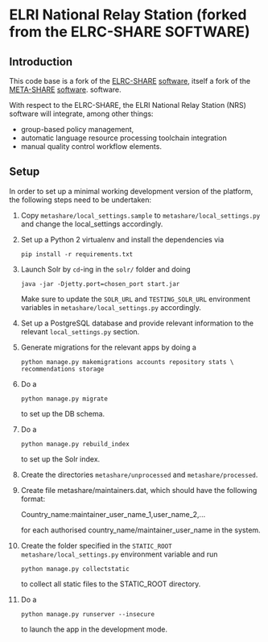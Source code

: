 ELRI National Relay Station (forked from the ELRC-SHARE SOFTWARE)
=================================================================

Introduction
------------

This code base is a fork of the [ELRC-SHARE](http://elrc-share.eu)
[software](https://github.com/MiltosD/ELRC2), itself a fork of the
[META-SHARE](http://www.meta-share.org/)
[software](https://github.com/metashare/META-SHARE).
software.


With respect to the ELRC-SHARE, the ELRI National Relay Station (NRS) software
will integrate, among other things:

- group-based policy management,
- automatic language resource processing toolchain integration
- manual quality control workflow elements.

Setup
-----

In order to set up a minimal working development version of the platform, the
following steps need to be undertaken:

01. Copy `metashare/local_settings.sample` to `metashare/local_settings.py` and
    change the local_settings accordingly.

02. Set up a Python 2 virtualenv and install the dependencies via

        pip install -r requirements.txt

03. Launch Solr by `cd`-ing in the `solr/` folder and doing

        java -jar -Djetty.port=chosen_port start.jar
    
    Make sure to update the `SOLR_URL` and `TESTING_SOLR_URL` environment
    variables in `metashare/local_settings.py` accordingly.

04. Set up a PostgreSQL database and provide relevant information to the
    relevant `local_settings.py` section.

05. Generate migrations for the relevant apps by doing a
  
        python manage.py makemigrations accounts repository stats \
        recommendations storage

05. Do a

        python manage.py migrate

    to set up the DB schema.

06. Do a

        python manage.py rebuild_index

    to set up the Solr index.

07. Create the directories `metashare/unprocessed` and `metashare/processed`.

08. Create file metashare/maintainers.dat, which should have the following
    format:
    
    Country_name:maintainer_user_name_1,user_name_2,...
  
    for each authorised country_name/maintainer_user_name in the system.

09. Create the folder specified in the `STATIC_ROOT` `metashare/local_settings.py`
    environment variable and run

        python manage.py collectstatic
    
    to collect all static files to the STATIC_ROOT directory.

10. Do a

        python manage.py runserver --insecure
    
    to launch the app in the development mode.
